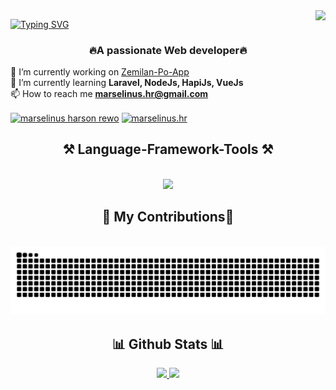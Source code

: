<img align="right" src="https://visitor-badge.laobi.icu/badge?page_id=marselhr.marselhr" />

[![Typing SVG](https://readme-typing-svg.demolab.com/?font=Righteous&size=35&center=true&vCenter=true&width=500&height=70&duration=5000&lines=Hi+There!👋+I'm+Marsel+)](https://git.io/typing-svg)

<h3 align="center">🔥A passionate Web developer🔥</h3>

 🔭 I’m currently working on [Zemilan-Po-App](https://github.com/marselhr/zemilan-po-app) <br/>
 🌱 I’m currently learning **Laravel, NodeJs, HapiJs, VueJs** <br/>
 📫 How to reach me **marselinus.hr@gmail.com**
 
<p align="left">
<a href="https://linkedin.com/in/marselinus-harson-rewo-813166273" target="blank"><img align="center" src="https://raw.githubusercontent.com/rahuldkjain/github-profile-readme-generator/master/src/images/icons/Social/linked-in-alt.svg" alt="marselinus harson rewo" height="30" width="40" /></a>
<a href="https://instagram.com/marselinus.hr" target="blank"><img align="center" src="https://raw.githubusercontent.com/rahuldkjain/github-profile-readme-generator/master/src/images/icons/Social/instagram.svg" alt="marselinus.hr" height="30" width="40" /></a>
</p>

<h2 align="center">⚒️ Language-Framework-Tools ⚒️</h2>
<br/>
<div align="center">
    <img src="https://skillicons.dev/icons?i=html,css,bootstrap,figma,bash,js,jquery,vue,php,laravel,nodejs,expressjs,java,cpp,c,mongodb,mysql,vscode,postman,git,gitlab,aws,powershell&perline=6" />
</div>


<h2 align="center">🐍 My Contributions🐍</h2>


<br/>

<img alt="snake eating my contibutions" src="https://raw.githubusercontent.com/marselhr/marselhr/output/github-contribution-grid-snake-dark.svg" />

<h2 align="center"> 📊 Github Stats 📊 </h2>
<p align="center">
<a href="https://github.com/marselhr">
  <img height="180em" src="https://github-readme-stats-eight-theta.vercel.app/api?username=marselhr&show_icons=true&theme=algolia&include_all_commits=true&count_private=true"/>
  <img height="180em"  src="https://github-readme-stats-eight-theta.vercel.app/api/top-langs/?username=marselhr&layout=compact&langs_count=8&theme=algolia"/>
 
</a>
</p>
 
